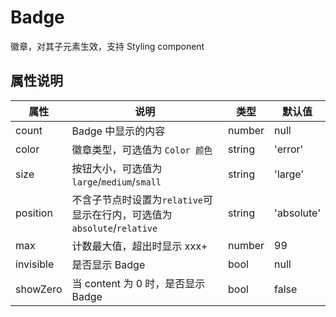 # Badge

徽章，对其子元素生效，支持 Styling component

## 属性说明

| 属性      | 说明                                                                     | 类型   | 默认值     |
| --------- | ------------------------------------------------------------------------ | ------ | ---------- |
| count     | Badge 中显示的内容                                                       | number | null       |
| color     | 徽章类型，可选值为 `Color 颜色`                                          | string | 'error'    |
| size      | 按钮大小，可选值为 `large`/`medium`/`small`                              | string | 'large'    |
| position  | 不含子节点时设置为`relative`可显示在行内，可选值为 `absolute`/`relative` | string | 'absolute' |
| max       | 计数最大值，超出时显示 xxx+                                              | number | 99         |
| invisible | 是否显示 Badge                                                           | bool   | null       |
| showZero  | 当 content 为 0 时，是否显示 Badge                                       | bool   | false      |
